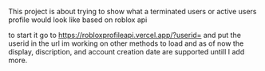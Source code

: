 This project is about trying to show what a terminated users or active users profile would look like based on roblox api

to start it go to https://robloxprofileapi.vercel.app/?userid= and put the userid in the url im working on other methods to load and as of now the display, discription, and account creation date are supported untill I add more.
